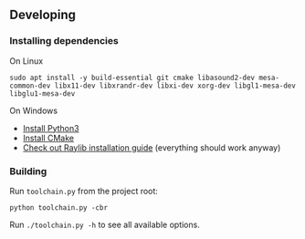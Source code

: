 <p float="left">

<!-- [![Linux Build](https://github.com/ts-vadim/pong/actions/workflows/build-linux.yml/badge.svg)](https://github.com/ts-vadim/pong/actions/workflows/build-linux.yml) -->
<!-- [![Windows Build](https://github.com/ts-vadim/pong/actions/workflows/build-windows.yml/badge.svg)](https://github.com/ts-vadim/pong/actions/workflows/build-windows.yml) -->

</p>

## Developing

### Installing dependencies
On Linux
```
sudo apt install -y build-essential git cmake libasound2-dev mesa-common-dev libx11-dev libxrandr-dev libxi-dev xorg-dev libgl1-mesa-dev libglu1-mesa-dev
```
On Windows
- [Install Python3](https://www.python.org/downloads/)
- [Install CMake](https://cmake.org/download/)
- [Check out Raylib installation guide](https://github.com/raysan5/raylib/wiki/Working-on-Windows) (everything should work anyway)

### Building
Run `toolchain.py` from the project root:
```
python toolchain.py -cbr
```
Run `./toolchain.py -h` to see all available options.
